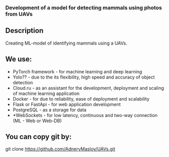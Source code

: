 ### Development of a model for detecting mammals using photos from UAVs

## Description
Creating ML-model of identifying mammals using a UAVs. 

## We use:
- PyTorch framework  - for machine learning and deep learning
- Yolo?? - due to the its flexibility, high speed and accuracy of object detection
- Cloud.ru - as an assistant for the development, deployment and scaling of machine learning application
- Docker - for due to reliability, ease of deployment and scalability
- Flask or FastApi - for web application development
- PostgreSQL - as a storage for data
- *WebSockets - for low latency, continuous and two-way connection (ML - Web or Web-DB)

## You can copy git by:
git clone https://github.com/AdneryMaslov/UAVs.git
